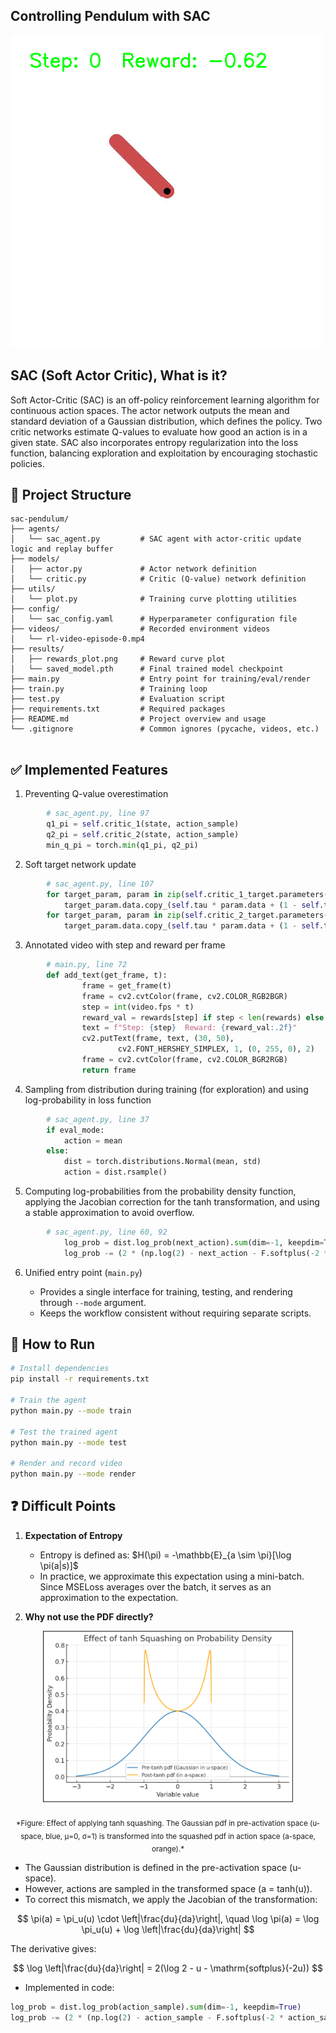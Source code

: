 ## Controlling Pendulum with SAC

![asdf](results/videos/annotated_episode_dynamic.gif)

## SAC (Soft Actor Critic), What is it?

Soft Actor-Critic (SAC) is an off-policy reinforcement learning algorithm for continuous action spaces.
The actor network outputs the mean and standard deviation of a Gaussian distribution, which defines the policy.
Two critic networks estimate Q-values to evaluate how good an action is in a given state.
SAC also incorporates entropy regularization into the loss function, balancing exploration and exploitation by encouraging stochastic policies.

## 📁 Project Structure

```text
sac-pendulum/
├── agents/
│   └── sac_agent.py         # SAC agent with actor-critic update logic and replay buffer
├── models/
│   ├── actor.py             # Actor network definition
│   └── critic.py            # Critic (Q-value) network definition
├── utils/
│   └── plot.py              # Training curve plotting utilities
├── config/
│   └── sac_config.yaml      # Hyperparameter configuration file
├── videos/                  # Recorded environment videos
│   └── rl-video-episode-0.mp4
├── results/
│   ├── rewards_plot.png     # Reward curve plot
│   └── saved_model.pth      # Final trained model checkpoint
├── main.py                  # Entry point for training/eval/render
├── train.py                 # Training loop
├── test.py                  # Evaluation script
├── requirements.txt         # Required packages
├── README.md                # Project overview and usage
└── .gitignore               # Common ignores (pycache, videos, etc.)


```

## ✅ Implemented Features

1. Preventing Q-value overestimation

```python
        # sac_agent.py, line 97
        q1_pi = self.critic_1(state, action_sample)
        q2_pi = self.critic_2(state, action_sample)
        min_q_pi = torch.min(q1_pi, q2_pi)
```

2. Soft target network update

```python
        # sac_agent.py, line 107
        for target_param, param in zip(self.critic_1_target.parameters(), self.critic_1.parameters()):
            target_param.data.copy_(self.tau * param.data + (1 - self.tau) * target_param.data)
        for target_param, param in zip(self.critic_2_target.parameters(), self.critic_2.parameters()):
            target_param.data.copy_(self.tau * param.data + (1 - self.tau) * target_param.data)
```

3. Annotated video with step and reward per frame

```python
        # main.py, line 72
        def add_text(get_frame, t):
                frame = get_frame(t)
                frame = cv2.cvtColor(frame, cv2.COLOR_RGB2BGR)
                step = int(video.fps * t)
                reward_val = rewards[step] if step < len(rewards) else 0
                text = f"Step: {step}  Reward: {reward_val:.2f}"
                cv2.putText(frame, text, (30, 50),
                        cv2.FONT_HERSHEY_SIMPLEX, 1, (0, 255, 0), 2)
                frame = cv2.cvtColor(frame, cv2.COLOR_BGR2RGB)
                return frame
```

4. Sampling from distribution during training (for exploration) and using log-probability in loss function

```python
        # sac_agent.py, line 37
        if eval_mode:
            action = mean
        else:
            dist = torch.distributions.Normal(mean, std)
            action = dist.rsample()
```

5. Computing log-probabilities from the probability density function, applying the Jacobian correction for the tanh transformation, and using a stable approximation to avoid overflow.

```python
        # sac_agent.py, line 60, 92
            log_prob = dist.log_prob(next_action).sum(dim=-1, keepdim=True)
            log_prob -= (2 * (np.log(2) - next_action - F.softplus(-2 * next_action))).sum(dim=-1, keepdim=True)
```

6. Unified entry point (`main.py`)

   * Provides a single interface for training, testing, and rendering through `--mode` argument.
   * Keeps the workflow consistent without requiring separate scripts.

## 🚀 How to Run

```bash
# Install dependencies
pip install -r requirements.txt

# Train the agent
python main.py --mode train

# Test the trained agent
python main.py --mode test

# Render and record video
python main.py --mode render
```

## ❓ Difficult Points

1. **Expectation of Entropy**

   * Entropy is defined as:
     \$H(\pi) = -\mathbb{E}\_{a \sim \pi}\[\log \pi(a|s)]\$
   * In practice, we approximate this expectation using a mini-batch.
     Since MSELoss averages over the batch, it serves as an approximation to the expectation.

2. **Why not use the PDF directly?**

<p align="center">
  <img src="photo/pdf.png" alt="Effect of tanh squashing" width="400"/>
  <br><br>
  <sub>*Figure: Effect of applying tanh squashing. The Gaussian pdf in pre-activation space (u-space, blue, μ=0, σ=1) is transformed into the squashed pdf in action space (a-space, orange).*</sub>
</p>

* The Gaussian distribution is defined in the pre-activation space (u-space).
* However, actions are sampled in the transformed space (a = tanh(u)).
* To correct this mismatch, we apply the Jacobian of the transformation:

$$
\pi(a) = \pi_u(u) \cdot \left|\frac{du}{da}\right|, \quad
\log \pi(a) = \log \pi_u(u) + \log \left|\frac{du}{da}\right|
$$

The derivative gives:

$$
\log \left|\frac{du}{da}\right|
= 2(\log 2 - u - \mathrm{softplus}(-2u))
$$

* Implemented in code:

```python
log_prob = dist.log_prob(action_sample).sum(dim=-1, keepdim=True)
log_prob -= (2 * (np.log(2) - action_sample - F.softplus(-2 * action_sample))).sum(dim=-1, keepdim=True)
```

